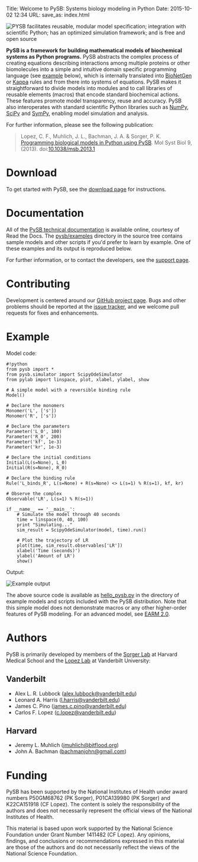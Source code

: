 Title: Welcome to PySB: Systems biology modeling in Python
Date: 2015-10-02 12:34
URL:
save_as: index.html

![PYSB facilitates reusable, modular model specification; integration with scientific Python; has an optimized simulation framework; and is free and open source]({filename}/images/pysb-banner.png)

**PySB is a framework for building mathematical models of biochemical systems
 as Python programs.** PySB abstracts the complex process of creating
 equations describing interactions among multiple proteins or other
 biomolecules into a simple and intuitive domain specific programming language
 (see [example](#example) below), which is internally translated into
 [BioNetGen](http://bionetgen.org) or [Kappa](http://www.kappalanguage.org)
 rules and from there into systems of equations. PySB makes it straightforward
 to divide models into modules and to call libraries of reusable elements
 (macros) that encode standard biochemical actions. These features promote
 model transparency, reuse and accuracy. PySB also interoperates with standard
 scientific Python libraries such as [NumPy](http://www.numpy.org/),
 [SciPy](https://www.scipy.org/) and [SymPy](http://www.sympy.org/), enabling
 model simulation and analysis.

 For further information, please see the following publication:

> Lopez, C. F., Muhlich, J. L., Bachman, J. A. & Sorger, P. K.
[Programming biological models in Python using PySB](http://dx.doi.org/10.1038/msb.2013.1).
 Mol Syst Biol 9, (2013).
 doi:[10.1038/msb.2013.1](http://dx.doi.org/10.1038/msb.2013.1)

# Download

To get started with PySB, see the [download page](/download.html) for
instructions.

# Documentation

All of the [PySB technical documentation](http://pysb.readthedocs.org) is
available online, courtesy of Read the Docs. The
[pysb/examples](https://github.com/pysb/pysb/tree/master/pysb/examples)
directory in the source tree contains sample models and other scripts if
you'd prefer to learn by example. One of these examples and its output is
reproduced below.

For further information, or to contact the developers, see the
[support page](/support.html).

# Contributing

Development is centered around our
[GitHub project page](https://github.com/pysb/pysb).
Bugs and other problems should be reported at the
[issue tracker](https://github.com/pysb/pysb/issues), and we
welcome pull requests for fixes and enhancements.

<a name="example"></a>
# Example

Model code:

    #!python
    from pysb import *
    from pysb.simulator import ScipyOdeSimulator
    from pylab import linspace, plot, xlabel, ylabel, show

    # A simple model with a reversible binding rule
    Model()

    # Declare the monomers
    Monomer('L', ['s'])
    Monomer('R', ['s'])

    # Declare the parameters
    Parameter('L_0', 100)
    Parameter('R_0', 200)
    Parameter('kf', 1e-3)
    Parameter('kr', 1e-3)

    # Declare the initial conditions
    Initial(L(s=None), L_0)
    Initial(R(s=None), R_0)

    # Declare the binding rule
    Rule('L_binds_R', L(s=None) + R(s=None) <> L(s=1) % R(s=1), kf, kr)

    # Observe the complex
    Observable('LR', L(s=1) % R(s=1))

    if __name__ == '__main__':
        # Simulate the model through 40 seconds
        time = linspace(0, 40, 100)
        print "Simulating..."
        sim_result = ScipyOdeSimulator(model, time).run()
        
        # Plot the trajectory of LR
        plot(time, sim_result.observables['LR'])
        xlabel('Time (seconds)')
        ylabel('Amount of LR')
        show()

Output:

![Example output]({filename}/images/example_output.png)

The above source code is available as
[hello_pysb.py](https://github.com/pysb/pysb/blob/master/pysb/examples/hello_pysb.py)
in the directory of example models and scripts included with the PySB
distribution. Note that this simple model does not demonstrate macros or any
other higher-order features of PySB modeling. For an advanced model, see
[EARM 2.0](http://earm.readthedocs.io/en/latest/intro.html).

# Authors

PySB is primarily developed by members of the
[Sorger Lab](https://sorger.med.harvard.edu) at Harvard Medical School and
the [Lopez Lab](https://my.vanderbilt.edu/lopezlab/) at Vanderbilt University:

## Vanderbilt

* Alex L. R. Lubbock (alex.lubbock@vanderbilt.edu)
* Leonard A. Harris (l.harris@vanderbilt.edu)
* James C. Pino (james.c.pino@vanderbilt.edu)
* Carlos F. Lopez (c.lopez@vanderbilt.edu)

## Harvard

* Jeremy L. Muhlich (jmuhlich@bitflood.org)
* John A. Bachman (bachmanjohn@gmail.com)

# Funding

PySB has been supported by the National Institutes of Health under award numbers P50GM68762 (PK Sorger), P01CA139980 (PK Sorger) and K22CA151918 (CF Lopez). The content is solely the responsibility of the authors and does not necessarily represent the official views of the National Institutes of Health.

This material is based upon work supported by the National Science Foundation under Grant Number 1411482 (CF Lopez). Any opinions, findings, and conclusions or recommendations expressed in this material are those of the authors and do not necessarily reflect the views of the National Science Foundation. 
